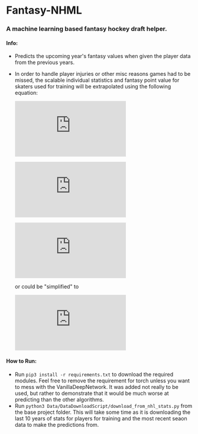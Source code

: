 # Fantasy-NHML
### A machine learning based fantasy hockey draft helper.

#### Info:
- Predicts the upcoming year's fantasy values when given the player data from the previous years.
- In order to handle player injuries or other misc reasons games had to be missed, the scalable individual statistics and fantasy point value for skaters used for training will be extrapolated using the following equation:

  ![equation](https://latex.codecogs.com/gif.latex?a%20%3D%20%5Ctextrm%7Bstat%20value%7D)

  ![equation](https://latex.codecogs.com/gif.latex?b%20%3D%20%5Ctextrm%7Bnumber%20of%20games%20played%7D)

  ![equation](https://latex.codecogs.com/gif.latex?%280.4a%29%20&plus;%20%280.6%28%5Cfrac%7B82a%7D%7Bb%7D%29%29)

  or could be "simplified" to

  ![equation](https://latex.codecogs.com/gif.latex?%28%5Cfrac%7B2ab&plus;246a%7D%7B5b%7D%29)

#### How to Run:
- Run `pip3 install -r requirements.txt` to download the required modules. Feel free to remove the requirement for torch unless you want to mess with the VanillaDeepNetwork. It was added not really to be used, but rather to demonstrate that it would be much worse at predicting than the other algorithms.
- Run `python3 Data/DataDownloadScript/download_from_nhl_stats.py` from the base project folder. This will take some time as it is downloading the last 10 years of stats for players for training and the most recent seaon data to make the predictions from.
